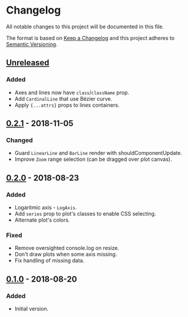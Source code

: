 # Changelog

All notable changes to this project will be documented in this file.

The format is based on [Keep a Changelog](http://keepachangelog.com/en/1.0.0/)
and this project adheres to [Semantic Versioning](http://semver.org/spec/v2.0.0.html).


## [Unreleased]

### Added

- Axes and lines now have `class`/`className` prop.
- Add `CardinalLine` that use Bézier curve.
- Apply `{...attrs}` props to lines containers.


## [0.2.1] - 2018-11-05

### Changed

- Guard `LinearLine` and `BarLine` render with shouldComponentUpdate.
- Improve `Zoom` range selection (can be dragged over plot canvas).


## [0.2.0] - 2018-08-23

### Added

- Logaritmic axis - `LogAxis`.
- Add `series` prop to plot's classes to enable CSS selecting.
- Alternate plot's colors.


### Fixed

- Remove oversighted console.log on resize.
- Don't draw plots when some axis missing.
- Fix handling of missing data.


## [0.1.0] - 2018-08-20

### Added

- Initial version.


[Unreleased]: https://bitbucket.org/shelacek/plotery/branches/compare/master..v0.2.1
[0.2.1]: https://bitbucket.org/shelacek/plotery/branches/compare/v0.2.1..v0.2.0
[0.2.0]: https://bitbucket.org/shelacek/plotery/branches/compare/v0.2.0..v0.1.0
[0.1.0]: https://bitbucket.org/shelacek/plotery/commits/tag/v0.1.0

